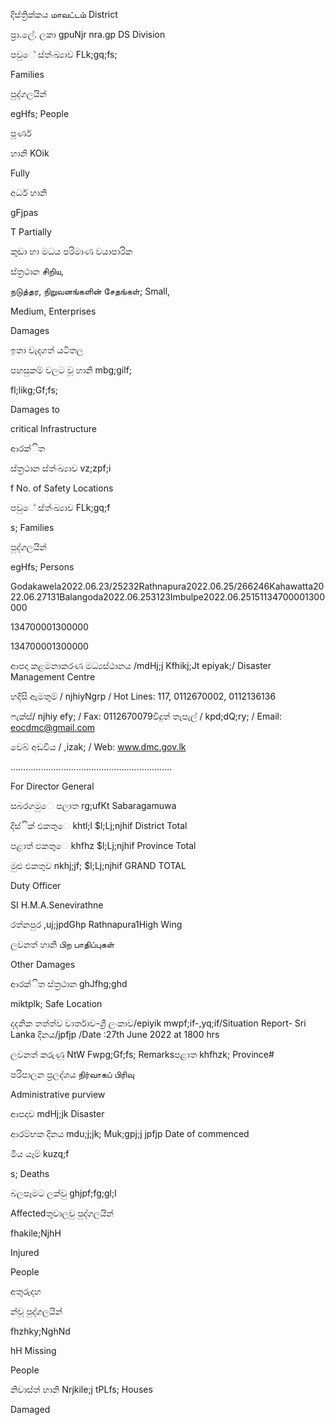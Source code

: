 දිස්ත්‍රික්කය மாவட்டம் District

ප්‍රා.ලේ. ලකා gpuNjr nra.gp DS Division

පවුේ ස්ත්‍ංඛ්‍යාව FLk;gq;fs;

Families

පුද්ගලයින්

egHfs; People

පූර්ණ

හානි KOik

Fully

අර්ධ හානි

gFjpas

T Partially

කුඩා හා මධය පරිමාණ වයාපාරික

ස්ත්‍රථාන சிறிய,

நடுத்தர, நிறுவனங்களின் சேதங்கள்; Small,

Medium, Enterprises

Damages

ඉතා වැදගත් යටිතල

පහසුකම් වලට වූ හානි mbg;gilf;

fl;likg;Gf;fs;

Damages to

critical Infrastructure

ආරක්ිත

ස්ත්‍රථාන ස්ත්‍ංඛ්‍යාව vz;zpf;i

f No. of Safety Locations

පවුේ ස්ත්‍ංඛ්‍යාව FLk;gq;f

s; Families

පුද්ගලයින්

egHfs; Persons

Godakawela2022.06.23/25232Rathnapura2022.06.25/266246Kahawatta2022.06.27131Balangoda2022.06.253123Imbulpe2022.06.25151134700001300000

134700001300000

134700001300000

ආපදා කළමනාකරණ මධ්‍යස්ථානය /mdHj;j Kfhikj;Jt epiyak;/ Disaster Management Centre

හදිසි ඇමතුම් / njhiyNgrp / Hot Lines: 117, 0112670002, 0112136136

ෆැක්ස්/ njhiy efy; / Fax: 0112670079විදුත් තැපැල් / kpd;dQ;ry; / Email: eocdmc@gmail.com

වෙබ් අඩවිය / ,izak; / Web: www.dmc.gov.lk

……………………………………………………….

For Director General

සබරගමුෙ පලාත rg;ufKt Sabaragamuwa

දිස්ික් එකතුෙ khtl;l $l;Lj;njhif District Total

පළාත් ඵකතුෙ khfhz $l;Lj;njhif Province Total

මුළු එකතුව nkhj;jf; $l;Lj;njhif GRAND TOTAL

Duty Officer

SI H.M.A.Senevirathne

රත්නපුර ,uj;jpdGhp Rathnapura1High Wing

ලවනත් හානි பிற பாதிப்புகள்

Other Damages

ආරක්ිත ස්ත්‍රථාන ghJfhg;ghd

miktplk; Safe Location

දදනික තත්ත්ව වාර්තාව-ශ්‍රී ලංකාව/epiyik mwpf;if-,yq;if/Situation Report- Sri Lanka දිනය/jpfjp /Date :27th June 2022 at 1800 hrs

ලවනත් කරුණු NtW Fwpg;Gf;fs; Remarksපළාත khfhzk; Province#

පරිපාලන ප්‍රලද්ශය நிர்வாகப் பிரிவு

Administrative purview

ආපදාව mdHj;jk Disaster

ආරම්භක දිනය mdu;j;jk; Muk;gpj;j jpfjp Date of commenced

මිය යෑම් kuzq;f

s; Deaths

බලපෑමට ලක්වු ghjpf;fg;gl;l

Affectedතුවාලවු පුද්ගලයින්

fhakile;NjhH

Injured

People

අතුරුදහ

න්වූ පුද්ගලයින්

fhzhky;NghNd

hH Missing

People

නිවාස්ත්‍ හානි Nrjkile;j tPLfs; Houses

Damaged